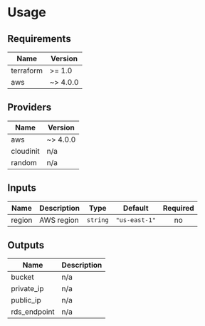 # Usage
<!--- BEGIN_TF_DOCS --->
## Requirements

| Name | Version |
|------|---------|
| terraform | >= 1.0 |
| aws | ~> 4.0.0 |

## Providers

| Name | Version |
|------|---------|
| aws | ~> 4.0.0 |
| cloudinit | n/a |
| random | n/a |

## Inputs

| Name | Description | Type | Default | Required |
|------|-------------|------|---------|:--------:|
| region | AWS region | `string` | `"us-east-1"` | no |

## Outputs

| Name | Description |
|------|-------------|
| bucket | n/a |
| private\_ip | n/a |
| public\_ip | n/a |
| rds\_endpoint | n/a |

<!--- END_TF_DOCS --->
